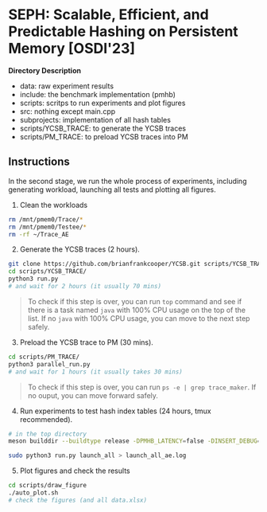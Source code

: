 # SEPH: Scalable, Efficient, and Predictable Hashing on Persistent Memory [OSDI'23]
**Directory Description**
- data: raw experiment results
- include: the benchmark implementation (pmhb)
- scripts: scritps to run experiments and plot figures
- src: nothing except main.cpp
- subprojects: implementation of all hash tables
- scripts/YCSB_TRACE: to generate the YCSB traces
- scripts/PM_TRACE: to preload YCSB traces into PM


## Instructions

In the second stage, we run the whole process of experiments, including generating workload, launching all tests and plotting all figures.

1. Clean the workloads

```bash
rm /mnt/pmem0/Trace/*
rm /mnt/pmem0/Testee/*
rm -rf ~/Trace_AE
```

2. Generate the YCSB traces (2 hours).

```bash
git clone https://github.com/brianfrankcooper/YCSB.git scripts/YCSB_TRACE/
cd scripts/YCSB_TRACE/
python3 run.py
# and wait for 2 hours (it usually 70 mins)
```

> To check if this step is over, you can run `top` command and see if there is a task named `java` with 100% CPU usage on the top of the list. If no `java` with 100% CPU usage, you can move to the next step safely.

3. Preload the YCSB trace to PM (30 mins).

```bash
cd scripts/PM_TRACE/
python3 parallel_run.py
# and wait for 1 hours (it usually takes 30 mins)
```

> To check if this step is over, you can run `ps -e | grep trace_maker`. If no ouput, you can move forward safely.

4. Run experiments to test hash index tables (24 hours, tmux recommended). 

```bash
# in the top directory
meson builddir --buildtype release -DPMHB_LATENCY=false -DINSERT_DEBUG=false -DCOUNTING_WRITE=false -DLOAD_FACTOR=false -DPREFAULT=true -DBREAKDOWN_SOD=true -DBREAKDOWN_SO=false -DBREAKDOWN_S=false -DBREAKDOWN_BASE=false > compile.log && meson compile -C builddir -j 20 >> compile.log

sudo python3 run.py launch_all > launch_all_ae.log
```

5. Plot figures and check the results

```bash
cd scripts/draw_figure
./auto_plot.sh
# check the figures (and all data.xlsx)
```





